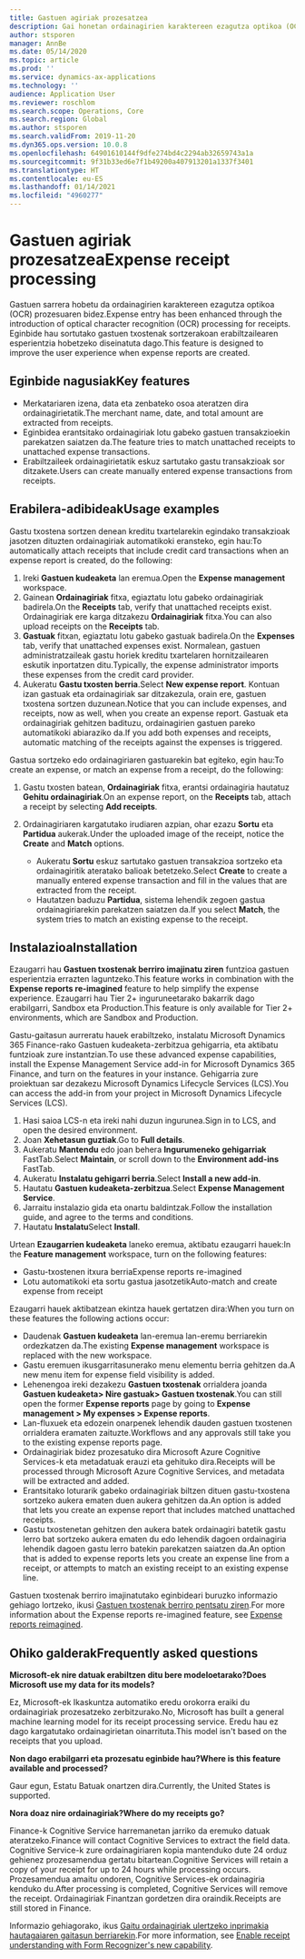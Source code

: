 ```yaml
---
title: Gastuen agiriak prozesatzea
description: Gai honetan ordainagirien karaktereen ezagutza optikoa (OCR) prozesatzeari buruzko informazioa ematen da. Eginbide hau Microsoft Dynamics 365 Finance-en sortutako gastuen txostenak sortzerakoan erabiltzailearen esperientzia hobetzeko diseinatuta dago.
author: stsporen
manager: AnnBe
ms.date: 05/14/2020
ms.topic: article
ms.prod: ''
ms.service: dynamics-ax-applications
ms.technology: ''
audience: Application User
ms.reviewer: roschlom
ms.search.scope: Operations, Core
ms.search.region: Global
ms.author: stsporen
ms.search.validFrom: 2019-11-20
ms.dyn365.ops.version: 10.0.8
ms.openlocfilehash: 64901610144f9dfe274bd4c2294ab32659743a1a
ms.sourcegitcommit: 9f31b33ed6e7f1b49200a407913201a1337f3401
ms.translationtype: HT
ms.contentlocale: eu-ES
ms.lasthandoff: 01/14/2021
ms.locfileid: "4960277"
---
```

# <a name="expense-receipt-processing"></a><span data-ttu-id="c36d6-104">Gastuen agiriak prozesatzea</span><span class="sxs-lookup"><span data-stu-id="c36d6-104">Expense receipt processing</span></span>

<span data-ttu-id="c36d6-105">Gastuen sarrera hobetu da ordainagirien karaktereen ezagutza optikoa (OCR) prozesuaren bidez.</span><span class="sxs-lookup"><span data-stu-id="c36d6-105">Expense entry has been enhanced through the introduction of optical character recognition (OCR) processing for receipts.</span></span> <span data-ttu-id="c36d6-106">Eginbide hau sortutako gastuen txostenak sortzerakoan erabiltzailearen esperientzia hobetzeko diseinatuta dago.</span><span class="sxs-lookup"><span data-stu-id="c36d6-106">This feature is designed to improve the user experience when expense reports are created.</span></span>

## <a name="key-features"></a><span data-ttu-id="c36d6-107">Eginbide nagusiak</span><span class="sxs-lookup"><span data-stu-id="c36d6-107">Key features</span></span>

- <span data-ttu-id="c36d6-108">Merkatariaren izena, data eta zenbateko osoa ateratzen dira ordainagirietatik.</span><span class="sxs-lookup"><span data-stu-id="c36d6-108">The merchant name, date, and total amount are extracted from receipts.</span></span>
- <span data-ttu-id="c36d6-109">Eginbidea erantsitako ordainagiriak lotu gabeko gastuen transakzioekin parekatzen saiatzen da.</span><span class="sxs-lookup"><span data-stu-id="c36d6-109">The feature tries to match unattached receipts to unattached expense transactions.</span></span>
- <span data-ttu-id="c36d6-110">Erabiltzaileek ordainagirietatik eskuz sartutako gastu transakzioak sor ditzakete.</span><span class="sxs-lookup"><span data-stu-id="c36d6-110">Users can create manually entered expense transactions from receipts.</span></span>

## <a name="usage-examples"></a><span data-ttu-id="c36d6-111">Erabilera-adibideak</span><span class="sxs-lookup"><span data-stu-id="c36d6-111">Usage examples</span></span>

<span data-ttu-id="c36d6-112">Gastu txostena sortzen denean kreditu txartelarekin egindako transakzioak jasotzen dituzten ordainagiriak automatikoki eransteko, egin hau:</span><span class="sxs-lookup"><span data-stu-id="c36d6-112">To automatically attach receipts that include credit card transactions when an expense report is created, do the following:</span></span>

  1. <span data-ttu-id="c36d6-113">Ireki **Gastuen kudeaketa** lan eremua.</span><span class="sxs-lookup"><span data-stu-id="c36d6-113">Open the **Expense management** workspace.</span></span>
  2. <span data-ttu-id="c36d6-114">Gainean **Ordainagiriak** fitxa, egiaztatu lotu gabeko ordainagiriak badirela.</span><span class="sxs-lookup"><span data-stu-id="c36d6-114">On the **Receipts** tab, verify that unattached receipts exist.</span></span> <span data-ttu-id="c36d6-115">Ordainagiriak ere karga ditzakezu **Ordainagiriak** fitxa.</span><span class="sxs-lookup"><span data-stu-id="c36d6-115">You can also upload receipts on the **Receipts** tab.</span></span>
  3. <span data-ttu-id="c36d6-116">**Gastuak** fitxan, egiaztatu lotu gabeko gastuak badirela.</span><span class="sxs-lookup"><span data-stu-id="c36d6-116">On the **Expenses** tab, verify that unattached expenses exist.</span></span> <span data-ttu-id="c36d6-117">Normalean, gastuen administratzaileak gastu horiek kreditu txartelaren hornitzailearen eskutik inportatzen ditu.</span><span class="sxs-lookup"><span data-stu-id="c36d6-117">Typically, the expense administrator imports these expenses from the credit card provider.</span></span>
  4. <span data-ttu-id="c36d6-118">Aukeratu **Gastu txosten berria**.</span><span class="sxs-lookup"><span data-stu-id="c36d6-118">Select **New expense report**.</span></span> <span data-ttu-id="c36d6-119">Kontuan izan gastuak eta ordainagiriak sar ditzakezula, orain ere, gastuen txostena sortzen duzunean.</span><span class="sxs-lookup"><span data-stu-id="c36d6-119">Notice that you can include expenses, and receipts, now as well, when you create an expense report.</span></span> <span data-ttu-id="c36d6-120">Gastuak eta ordainagiriak gehitzen badituzu, ordainagirien gastuen pareko automatikoki abiaraziko da.</span><span class="sxs-lookup"><span data-stu-id="c36d6-120">If you add both expenses and receipts, automatic matching of the receipts against the expenses is triggered.</span></span>

<span data-ttu-id="c36d6-121">Gastua sortzeko edo ordainagiriaren gastuarekin bat egiteko, egin hau:</span><span class="sxs-lookup"><span data-stu-id="c36d6-121">To create an expense, or match an expense from a receipt, do the following:</span></span>

  1. <span data-ttu-id="c36d6-122">Gastu txosten batean, **Ordainagiriak** fitxa, erantsi ordainagiria hautatuz **Gehitu ordainagiriak**.</span><span class="sxs-lookup"><span data-stu-id="c36d6-122">On an expense report, on the **Receipts** tab, attach a receipt by selecting **Add receipts**.</span></span>
  2. <span data-ttu-id="c36d6-123">Ordainagiriaren kargatutako irudiaren azpian, ohar ezazu **Sortu** eta **Partidua** aukerak.</span><span class="sxs-lookup"><span data-stu-id="c36d6-123">Under the uploaded image of the receipt, notice the **Create** and **Match** options.</span></span>

      - <span data-ttu-id="c36d6-124">Aukeratu **Sortu** eskuz sartutako gastuen transakzioa sortzeko eta ordainagiritik ateratako balioak betetzeko.</span><span class="sxs-lookup"><span data-stu-id="c36d6-124">Select **Create** to create a manually entered expense transaction and fill in the values that are extracted from the receipt.</span></span>
      - <span data-ttu-id="c36d6-125">Hautatzen baduzu **Partidua**, sistema lehendik zegoen gastua ordainagiriarekin parekatzen saiatzen da.</span><span class="sxs-lookup"><span data-stu-id="c36d6-125">If you select **Match**, the system tries to match an existing expense to the receipt.</span></span>

## <a name="installation"></a><span data-ttu-id="c36d6-126">Instalazioa</span><span class="sxs-lookup"><span data-stu-id="c36d6-126">Installation</span></span>

<span data-ttu-id="c36d6-127">Ezaugarri hau **Gastuen txostenak berriro imajinatu ziren** funtzioa gastuen esperientzia errazten laguntzeko.</span><span class="sxs-lookup"><span data-stu-id="c36d6-127">This feature works in combination with the **Expense reports re-imagined** feature to help simplify the expense experience.</span></span> <span data-ttu-id="c36d6-128">Ezaugarri hau Tier 2+ inguruneetarako bakarrik dago erabilgarri, Sandbox eta Production.</span><span class="sxs-lookup"><span data-stu-id="c36d6-128">This feature is only available for Tier 2+ environments, which are Sandbox and Production.</span></span>

<span data-ttu-id="c36d6-129">Gastu-gaitasun aurreratu hauek erabiltzeko, instalatu Microsoft Dynamics 365 Finance-rako Gastuen kudeaketa-zerbitzua gehigarria, eta aktibatu funtzioak zure instantzian.</span><span class="sxs-lookup"><span data-stu-id="c36d6-129">To use these advanced expense capabilities, install the Expense Management Service add-in for Microsoft Dynamics 365 Finance, and turn on the features in your instance.</span></span> <span data-ttu-id="c36d6-130">Gehigarria zure proiektuan sar dezakezu Microsoft Dynamics Lifecycle Services (LCS).</span><span class="sxs-lookup"><span data-stu-id="c36d6-130">You can access the add-in from your project in Microsoft Dynamics Lifecycle Services (LCS).</span></span>

1. <span data-ttu-id="c36d6-131">Hasi saioa LCS-n eta ireki nahi duzun ingurunea.</span><span class="sxs-lookup"><span data-stu-id="c36d6-131">Sign in to LCS, and open the desired environment.</span></span>
2. <span data-ttu-id="c36d6-132">Joan **Xehetasun guztiak**.</span><span class="sxs-lookup"><span data-stu-id="c36d6-132">Go to **Full details**.</span></span>
3. <span data-ttu-id="c36d6-133">Aukeratu **Mantendu** edo joan behera **Ingurumeneko gehigarriak** FastTab.</span><span class="sxs-lookup"><span data-stu-id="c36d6-133">Select **Maintain**, or scroll down to the **Environment add-ins** FastTab.</span></span>
4. <span data-ttu-id="c36d6-134">Aukeratu **Instalatu gehigarri berria**.</span><span class="sxs-lookup"><span data-stu-id="c36d6-134">Select **Install a new add-in**.</span></span>
5. <span data-ttu-id="c36d6-135">Hautatu **Gastuen kudeaketa-zerbitzua**.</span><span class="sxs-lookup"><span data-stu-id="c36d6-135">Select **Expense Management Service**.</span></span>
6. <span data-ttu-id="c36d6-136">Jarraitu instalazio gida eta onartu baldintzak.</span><span class="sxs-lookup"><span data-stu-id="c36d6-136">Follow the installation guide, and agree to the terms and conditions.</span></span>
7. <span data-ttu-id="c36d6-137">Hautatu **Instalatu**</span><span class="sxs-lookup"><span data-stu-id="c36d6-137">Select **Install**.</span></span>

<span data-ttu-id="c36d6-138">Urtean **Ezaugarrien kudeaketa** laneko eremua, aktibatu ezaugarri hauek:</span><span class="sxs-lookup"><span data-stu-id="c36d6-138">In the **Feature management** workspace, turn on the following features:</span></span>

- <span data-ttu-id="c36d6-139">Gastu-txostenen itxura berria</span><span class="sxs-lookup"><span data-stu-id="c36d6-139">Expense reports re-imagined</span></span>
- <span data-ttu-id="c36d6-140">Lotu automatikoki eta sortu gastua jasotzetik</span><span class="sxs-lookup"><span data-stu-id="c36d6-140">Auto-match and create expense from receipt</span></span>

<span data-ttu-id="c36d6-141">Ezaugarri hauek aktibatzean ekintza hauek gertatzen dira:</span><span class="sxs-lookup"><span data-stu-id="c36d6-141">When you turn on these features the following actions occur:</span></span>

- <span data-ttu-id="c36d6-142">Daudenak **Gastuen kudeaketa** lan-eremua lan-eremu berriarekin ordezkatzen da.</span><span class="sxs-lookup"><span data-stu-id="c36d6-142">The existing **Expense management** workspace is replaced with the new workspace.</span></span>
- <span data-ttu-id="c36d6-143">Gastu eremuen ikusgarritasunerako menu elementu berria gehitzen da.</span><span class="sxs-lookup"><span data-stu-id="c36d6-143">A new menu item for expense field visibility is added.</span></span>
- <span data-ttu-id="c36d6-144">Lehenengoa ireki dezakezu **Gastuen txostenak** orrialdera joanda **Gastuen kudeaketa> Nire gastuak> Gastuen txostenak**.</span><span class="sxs-lookup"><span data-stu-id="c36d6-144">You can still open the former **Expense reports** page by going to **Expense management > My expenses > Expense reports**.</span></span>
- <span data-ttu-id="c36d6-145">Lan-fluxuek eta edozein onarpenek lehendik dauden gastuen txostenen orrialdera eramaten zaituzte.</span><span class="sxs-lookup"><span data-stu-id="c36d6-145">Workflows and any approvals still take you to the existing expense reports page.</span></span>
- <span data-ttu-id="c36d6-146">Ordainagiriak bidez prozesatuko dira Microsoft Azure Cognitive Services-k eta metadatuak erauzi eta gehituko dira.</span><span class="sxs-lookup"><span data-stu-id="c36d6-146">Receipts will be processed through Microsoft Azure Cognitive Services, and metadata will be extracted and added.</span></span>
- <span data-ttu-id="c36d6-147">Erantsitako loturarik gabeko ordainagiriak biltzen dituen gastu-txostena sortzeko aukera ematen duen aukera gehitzen da.</span><span class="sxs-lookup"><span data-stu-id="c36d6-147">An option is added that lets you create an expense report that includes matched unattached receipts.</span></span>
- <span data-ttu-id="c36d6-148">Gastu txostenetan gehitzen den aukera batek ordainagiri batetik gastu lerro bat sortzeko aukera ematen du edo lehendik dagoen ordainagiria lehendik dagoen gastu lerro batekin parekatzen saiatzen da.</span><span class="sxs-lookup"><span data-stu-id="c36d6-148">An option that is added to expense reports lets you create an expense line from a receipt, or attempts to match an existing receipt to an existing expense line.</span></span>

<span data-ttu-id="c36d6-149">Gastuen txostenak berriro imajinatutako eginbideari buruzko informazio gehiago lortzeko, ikusi [Gastuen txostenak berriro pentsatu ziren](ExpenseWorkspaceNew.md).</span><span class="sxs-lookup"><span data-stu-id="c36d6-149">For more information about the Expense reports re-imagined feature, see [Expense reports reimagined](ExpenseWorkspaceNew.md).</span></span>

## <a name="frequently-asked-questions"></a><span data-ttu-id="c36d6-150">Ohiko galderak</span><span class="sxs-lookup"><span data-stu-id="c36d6-150">Frequently asked questions</span></span>

<span data-ttu-id="c36d6-151">**Microsoft-ek nire datuak erabiltzen ditu bere modeloetarako?**</span><span class="sxs-lookup"><span data-stu-id="c36d6-151">**Does Microsoft use my data for its models?**</span></span>

<span data-ttu-id="c36d6-152">Ez, Microsoft-ek Ikaskuntza automatiko eredu orokorra eraiki du ordainagiriak prozesatzeko zerbitzurako.</span><span class="sxs-lookup"><span data-stu-id="c36d6-152">No, Microsoft has built a general machine learning model for its receipt processing service.</span></span> <span data-ttu-id="c36d6-153">Eredu hau ez dago kargatutako ordainagirietan oinarrituta.</span><span class="sxs-lookup"><span data-stu-id="c36d6-153">This model isn't based on the receipts that you upload.</span></span>

<span data-ttu-id="c36d6-154">**Non dago erabilgarri eta prozesatu eginbide hau?**</span><span class="sxs-lookup"><span data-stu-id="c36d6-154">**Where is this feature available and processed?**</span></span>

<span data-ttu-id="c36d6-155">Gaur egun, Estatu Batuak onartzen dira.</span><span class="sxs-lookup"><span data-stu-id="c36d6-155">Currently, the United States is supported.</span></span>

<span data-ttu-id="c36d6-156">**Nora doaz nire ordainagiriak?**</span><span class="sxs-lookup"><span data-stu-id="c36d6-156">**Where do my receipts go?**</span></span>

<span data-ttu-id="c36d6-157">Finance-k Cognitive Service harremanetan jarriko da eremuko datuak ateratzeko.</span><span class="sxs-lookup"><span data-stu-id="c36d6-157">Finance will contact Cognitive Services to extract the field data.</span></span> <span data-ttu-id="c36d6-158">Cognitive Service-k zure ordainagiriaren kopia mantenduko dute 24 orduz gehienez prozesamendua gertatu bitartean.</span><span class="sxs-lookup"><span data-stu-id="c36d6-158">Cognitive Services will retain a copy of your receipt for up to 24 hours while processing occurs.</span></span> <span data-ttu-id="c36d6-159">Prozesamendua amaitu ondoren, Cognitive Services-ek ordainagiria kenduko du.</span><span class="sxs-lookup"><span data-stu-id="c36d6-159">After processing is completed, Cognitive Services will remove the receipt.</span></span> <span data-ttu-id="c36d6-160">Ordainagiriak Finantzan gordetzen dira oraindik.</span><span class="sxs-lookup"><span data-stu-id="c36d6-160">Receipts are still stored in Finance.</span></span>

<span data-ttu-id="c36d6-161">Informazio gehiagorako, ikus [Gaitu ordainagiriak ulertzeko inprimakia hautagaiaren gaitasun berriarekin](https://azure.microsoft.com/blog/enable-receipt-understanding-with-form-recognizer-s-new-capability/).</span><span class="sxs-lookup"><span data-stu-id="c36d6-161">For more information, see [Enable receipt understanding with Form Recognizer's new capability](https://azure.microsoft.com/blog/enable-receipt-understanding-with-form-recognizer-s-new-capability/).</span></span>
